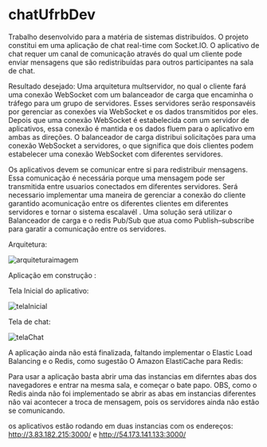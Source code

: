 # chatUfrbDev

Trabalho desenvolvido para a matéria de sistemas distribuídos.
O projeto constitui em uma aplicação de chat real-time com Socket.IO. O aplicativo de chat requer um canal de comunicação através do qual um cliente pode enviar mensagens que são redistribuídas para outros participantes na sala de chat.

Resultado desejado:
Uma arquitetura multservidor, no qual o cliente fará uma conexão WebSocket com um balanceador de carga que encaminha o tráfego para um grupo de servidores. Esses servidores serão responsavéis por gerenciar as conexões via WebSocket e os dados transmitidos por eles. Depois que uma conexão WebSocket é estabelecida com um servidor de aplicativos, essa conexão é mantida e os dados fluem para o aplicativo em ambas as direções. O balanceador de carga distribui solicitações para uma conexão WebSocket a servidores, o que significa que dois clientes podem estabelecer uma conexão WebSocket com diferentes servidores.

Os aplicativos devem se comunicar entre si para redistribuir mensagens. Essa comunicação é necessária porque uma mensagem pode ser transmitida entre usuarios conectados em diferentes servidores. Será necessario implementar uma maneira de gerenciar a conexão do cliente garantido acomunicação entre os diferentes clientes em diferentes servidores e tornar o sistema escalavél . Uma solução será utilizar o Balanceador de carga e o redis Pub/Sub que atua como Publish–subscribe para garatir a comunicação entre os servidores.

Arquitetura:

![arquiteturaimagem](https://user-images.githubusercontent.com/69324694/135664817-be211a03-5e92-49a8-ad30-5de6f7ae8fd7.jpg)



Aplicação em construção :

Tela Inicial do aplicativo:

![telaInicial](https://user-images.githubusercontent.com/69324694/135656478-58716752-e28a-47fb-88b6-fb530bca98b0.png)

Tela de chat:

![telaChat](https://user-images.githubusercontent.com/69324694/135663574-df9c9b34-1b82-4db5-9c1b-b4ac668c5742.png)


A aplicação ainda não está finalizada, faltando implementar o Elastic Load Balancing e o Redis, como sugestão  O Amazon ElastiCache para Redis:

Para usar a aplicação basta abrir uma das instancias em diferntes abas dos navegadores e entrar na mesma sala, e começar o bate papo. OBS, como o Redis ainda não foi implementado se abrir as abas em instancias diferentes não vai acontecer a troca de mensagem, pois os servidores ainda não estão se comunicando.

os aplicativos estão rodando em duas instancias com os endereços: http://3.83.182.215:3000/     e   http://54.173.141.133:3000/




